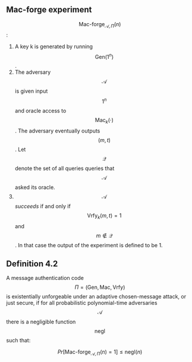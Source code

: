 ---
---
<section markdown="1">

# Mac-forge experiment

</section>
<section markdown="1">

$$\text{Mac-forge}_{\mathcal{A},\Pi}(n)$$:

1. A key k is generated by running $$\text{Gen}(1^n)$$.
2. The adversary $$\mathcal{A}$$ is given input $$1^n$$ and oracle access to $$\text{Mac}_k(\cdot)$$.
    The adversary eventually outputs $$(m,t)$$.
    Let $$\mathcal{Q}$$ denote the set of all queries queries that $$\mathcal{A}$$ asked its oracle.
3. $$\mathcal{A}$$ *succeeds* if and only if $$\text{Vrfy}_k(m,t) = 1$$ and $$m \notin \mathcal{Q}$$.
    In that case the output of the experiment is defined to be 1.

</section>
<section markdown="1" style="text-align: left;">

## Definition 4.2

A message authentication code $$\Pi = (\text{Gen},\text{Mac},\text{Vrfy})$$ is existentially unforgeable under an adaptive chosen-message attack, or just secure, if for all probabilistic polynomial-time adversaries $$\mathcal{A}$$ there is a negligible function $$\text{negl}$$ such that:

$$Pr[\text{Mac-forge}_{\mathcal{A},\Pi}(n)=1] \leq \text{negl}(n)$$

</section>
